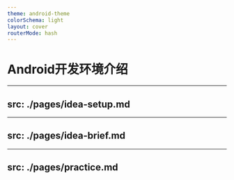 ```yaml
---
theme: android-theme
colorSchema: light
layout: cover
routerMode: hash
---
```


# Android开发环境介绍

---
src: ./pages/idea-setup.md
---

---
src: ./pages/idea-brief.md
---

---
src: ./pages/practice.md
---
